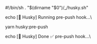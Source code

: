 #!/bin/sh
. "$(dirname "$0")/_/husky.sh"

echo \[🐶 Husky] Running pre-push hook...\

yarn husky:pre-push

echo \[🐶 Husky] Done ✅ pre-push hook...\
